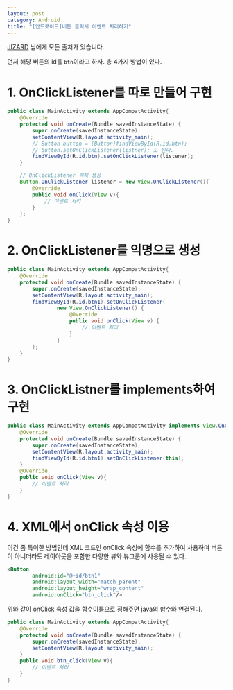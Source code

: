 ```yaml
---
layout: post
category: Android
title: "[안드로이드]버튼 클릭시 이벤트 처리하기"
---
```


[JIZARD](http://jizard.tistory.com/9) 님에게 모든 출처가 있습니다.

먼저 해당 버튼의 id를 `btn`이라고 하자. 총 4가지 방법이 있다.

# 1. OnClickListener를 따로 만들어 구현

```java
public class MainActivity extends AppCompatActivity{
    @Override
    protected void onCreate(Bundle savedInstanceState) {
        super.onCreate(savedInstanceState);
        setContentView(R.layout.activity_main);
        // Button button = (Button)findViewById(R.id.btn);
        // button.setOnClickListener(listner); 도 된다.
        findViewById(R.id.btn).setOnClickListener(listener);
    }

    // OnClickListener 객체 생성
    Button.OnClickListener listener = new View.OnClickListener(){
        @Override
        public void onClick(View v){
            // 이벤트 처리
        }
    };
}
```

# 2. OnClickListener를 익명으로 생성

```java
public class MainActivity extends AppCompatActivity{
    @Override
    protected void onCreate(Bundle savedInstanceState) {
        super.onCreate(savedInstanceState);
        setContentView(R.layout.activity_main);
        findViewById(R.id.btn1).setOnClickListener(
                new View.OnClickListener() {
                    @Override
                    public void onClick(View v) {
                        // 이벤트 처리
                    }
                }
        );
    }
}
```

# 3. OnClickListner를 implements하여 구현

```java
public class MainActivity extends AppCompatActivity implements View.OnClickListener{
    @Override
    protected void onCreate(Bundle savedInstanceState) {
        super.onCreate(savedInstanceState);
        setContentView(R.layout.activity_main);
        findViewById(R.id.btn1).setOnClickListener(this);
    }
    @Override
    public void onClick(View v){
        // 이벤트 처리
    }
}
```

# 4. XML에서 onClick 속성 이용

이건 좀 특이한 방법인데 XML 코드인 onClick 속성에 함수를 추가하여 사용하며 버튼이 아니더라도 레이아웃을 포함한 다양한 뷰와 뷰그룹에 사용될 수 있다.

```xml
<Button
        android:id="@+id/btn1"
        android:layout_width="match_parent"
        android:layout_height="wrap_content"
        android:onClick="btn_click"/>
```

위와 같이 onClick 속성 값을 함수이름으로 정해주면 java의 함수와 연결된다.

```java
public class MainActivity extends AppCompatActivity{
    @Override
    protected void onCreate(Bundle savedInstanceState) {
        super.onCreate(savedInstanceState);
        setContentView(R.layout.activity_main);
    }
    public void btn_click(View v){
        // 이벤트 처리
    }
}
```
